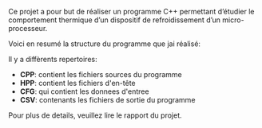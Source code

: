 Ce projet a pour but de réaliser un programme C++ permettant d’étudier le
comportement thermique d’un dispositif de refroidissement d’un micro-processeur.

Voici en resumé la structure du programme que jai réalisé:

Il y a diffèrents repertoires:
- **CPP**: contient les fichiers sources du programme
- **HPP**: contient les fichiers d'en-tête
- **CFG**: qui contient les donnees d'entree
- **CSV**: contenants les fichiers de sortie du programme

Pour plus de details, veuillez lire le rapport du projet.
